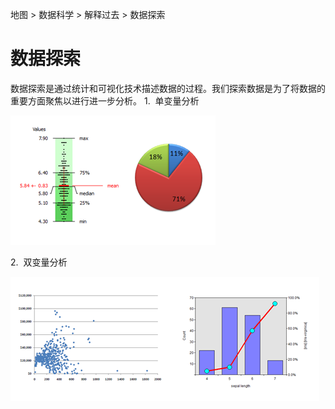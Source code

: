 地图 > 数据科学 > 解释过去 > 数据探索

# 数据探索

数据探索是通过统计和可视化技术描述数据的过程。我们探索数据是为了将数据的重要方面聚焦以进行进一步分析。  1.  单变量分析

<map name="FPMap2"></map>![](img/2c39c39238adba8a2d8a0d135c4604cd.jpg)

2.  双变量分析

<map name="FPMap3"></map>![](img/7b4f5f38d2fd30889da56df8010508b4.jpg)
